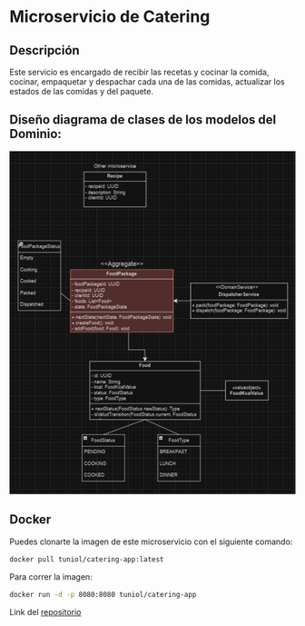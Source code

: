 # Microservicio de Catering

## Descripción

Este servicio es encargado de recibir las recetas y cocinar la comida, cocinar, empaquetar y despachar cada una de las
comidas, actualizar los estados de las comidas y del paquete.

## Diseño diagrama de clases de los modelos del Dominio:

![Diagrama de clases](assets%2FUML%20MS.png)

## Docker
Puedes clonarte la imagen de este microservicio con el siguiente comando:

```bash
docker pull tuniol/catering-app:latest
```

Para correr la imagen:
```bash
docker run -d -p 8080:8080 tuniol/catering-app
```

Link del [repositorio](https://github.com/OrlandoRibera/nur-microservices)